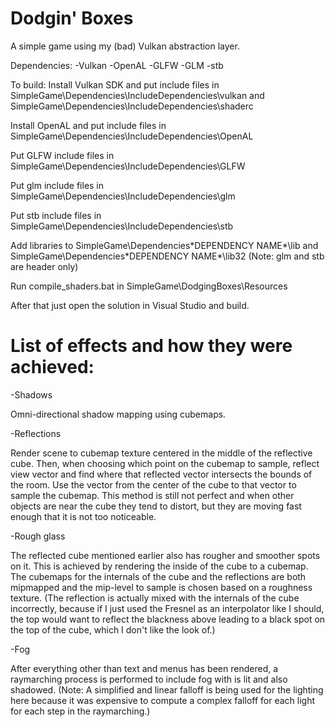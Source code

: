 # Dodgin' Boxes
A simple game using my (bad) Vulkan abstraction layer.

Dependencies:
-Vulkan
-OpenAL
-GLFW
-GLM
-stb


To build:
Install Vulkan SDK and put include files in SimpleGame\Dependencies\IncludeDependencies\vulkan and SimpleGame\Dependencies\IncludeDependencies\shaderc

Install OpenAL and put include files in SimpleGame\Dependencies\IncludeDependencies\OpenAL

Put GLFW include files in SimpleGame\Dependencies\IncludeDependencies\GLFW

Put glm include files in SimpleGame\Dependencies\IncludeDependencies\glm

Put stb include files in SimpleGame\Dependencies\IncludeDependencies\stb

Add libraries to SimpleGame\Dependencies\*DEPENDENCY NAME*\lib and SimpleGame\Dependencies\*DEPENDENCY NAME*\lib32 (Note: glm and stb are header only)

Run compile_shaders.bat in SimpleGame\DodgingBoxes\Resources

After that just open the solution in Visual Studio and build.



# List of effects and how they were achieved:
-Shadows

Omni-directional shadow mapping using cubemaps.

-Reflections

Render scene to cubemap texture centered in the middle of the reflective cube. Then, when choosing which point on the cubemap to sample, reflect view vector and find where that reflected vector intersects the bounds of the room. Use the vector from the center of the cube to that vector to sample the cubemap. This method is still not perfect and when other objects are near the cube they tend to distort, but they are moving fast enough that it is not too noticeable.

-Rough glass

The reflected cube mentioned earlier also has rougher and smoother spots on it. This is achieved by rendering the inside of the cube to a cubemap. The cubemaps for the internals of the cube and the reflections are both mipmapped and the mip-level to sample is chosen based on a roughness texture. (The reflection is actually mixed with the internals of the cube incorrectly, because if I just used the Fresnel as an interpolator like I should, the top would want to reflect the blackness above leading to a black spot on the top of the cube, which I don't like the look of.)

-Fog

After everything other than text and menus has been rendered, a raymarching process is performed to include fog with is lit and also shadowed. (Note: A simplified and linear falloff is being used for the lighting here because it was expensive to compute a complex falloff for each light for each step in the raymarching.)
